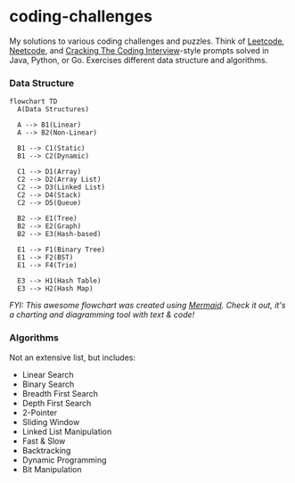 ﻿# coding-challenges
My solutions to various coding challenges and puzzles. Think of [Leetcode](https://leetcode.com/), [Neetcode](https://neetcode.io/), and [Cracking The Coding Interview](https://www.crackingthecodinginterview.com/)-style prompts solved in Java, Python, or Go. Exercises different data structure and algorithms.

### Data Structure
```mermaid
flowchart TD
  A(Data Structures)
    
  A --> B1(Linear)
  A --> B2(Non-Linear)

  B1 --> C1(Static)
  B1 --> C2(Dynamic)

  C1 --> D1(Array)
  C2 --> D2(Array List)
  C2 --> D3(Linked List)
  C2 --> D4(Stack)
  C2 --> D5(Queue)

  B2 --> E1(Tree)
  B2 --> E2(Graph)
  B2 --> E3(Hash-based)

  E1 --> F1(Binary Tree)
  E1 --> F2(BST)
  E1 --> F4(Trie)

  E3 --> H1(Hash Table)
  E3 --> H2(Hash Map)
```
_FYI: This awesome flowchart was created using [Mermaid](https://docs.mermaidchart.com/mermaid/intro). 
Check it out, it's a charting and diagramming tool with text & code!_

### Algorithms
Not an extensive list, but includes:
* Linear Search
* Binary Search
* Breadth First Search
* Depth First Search
* 2-Pointer
* Sliding Window
* Linked List Manipulation
* Fast & Slow
* Backtracking
* Dynamic Programming
* Bit Manipulation

